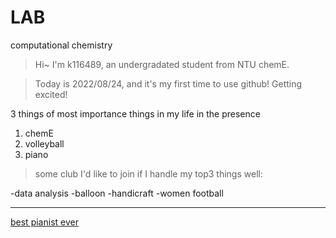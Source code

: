 # LAB
computational chemistry

> Hi~ I'm k116489,  an undergradated student from NTU chemE.

> Today is 2022/08/24, and it's my first time to use github! Getting excited!

3 things of most importance things in my life in the presence
1. chemE
2. volleyball
3. piano

> some club I'd like to join if I handle my top3 things well:

-data analysis
-balloon
-handicraft
-women football

---

[best pianist ever](https://www.youtube.com/c/Animenzzz)

